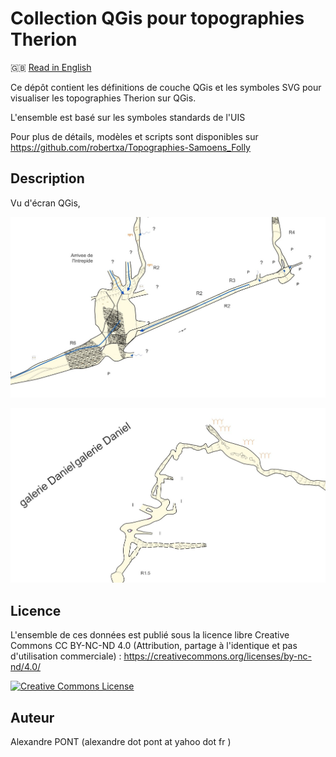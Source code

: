 Collection QGis pour topographies Therion
==========================================================================================================

🇬🇧 [Read in English](./README.en.md)

Ce dépôt contient les définitions de couche QGis et les symboles SVG pour visualiser les topographies Therion sur QGis.

L'ensemble est basé sur les symboles standards de l'UIS

Pour plus de détails, modèles et scripts sont disponibles sur https://github.com/robertxa/Topographies-Samoens_Folly


Description
-----------

Vu d'écran QGis, 

![Screenshot 1](./screenshot/screenshot_01.jpg)
  
![Screenshot 2](./screenshot/screenshot_02.jpg)


Licence
-------

L'ensemble de ces données est publié sous la licence libre Creative Commons CC BY-NC-ND 4.0 (Attribution, partage à l'identique et pas d'utilisation commerciale) :
https://creativecommons.org/licenses/by-nc-nd/4.0/

[![Creative Commons License](https://mirrors.creativecommons.org/presskit/buttons/88x31/png/by-nc-nd.png)](https://creativecommons.org/licenses/by-nc-nd/4.0/)


Auteur
------

Alexandre PONT (alexandre dot pont at yahoo dot fr )

